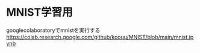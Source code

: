 # MNIST学習用
googlecolaboratoryでmnistを実行する  
https://colab.research.google.com/github/koouu/MNIST/blob/main/mnist.ipynb
